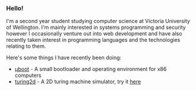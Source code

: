 ### Hello!

I'm a second year student studying computer science at Victoria University of Wellington. I'm mainly interested in systems programming and security however I occasionally venture out into web development and have also recently taken interest in programming languages and the technologies relating to them.

Here's some things I have recently been doing:

 - [μboot](https://github.com/0x90nz/microboot) - A small bootloader and operating environment for x86 computers
 - [turing2d](https://github.com/0x90nz/turing2d) - A 2D turing machine simulator, try it [here](https://0x90nz.github.io/turing2d/)
 

